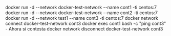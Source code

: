 docker run -d --network docker-test-network --name cont1 -ti centos:7
docker run -d --network docker-test-network --name cont2 -ti centos:7
docker run -d --network test1 --name cont3 -ti centos:7
docker network connect docker-test-network cont3
docker exec cont1 bash -c "ping cont3" - Ahora si contesta
docker network disconnect docker-test-network cont3